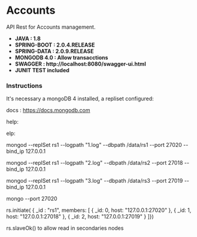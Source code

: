 Accounts 
===


API Rest for Accounts management.

- **JAVA :  		1.8**
- **SPRING-BOOT : 	2.0.4.RELEASE**
- **SPRING-DATA : 	2.0.9.RELEASE**
- **MONGODB 4.0  : Allow transacctions**
- **SWAGGER  :  http://localhost:8080/swagger-ui.html**
- **JUNIT TEST included**


### Instructions

It's necessary a mongoDB 4 installed, a repliset configured:

docs :  https://docs.mongodb.com

help: 

elp: 

mongod --replSet rs1 --logpath "1.log" --dbpath /data/rs1 --port 27020 --bind_ip 127.0.0.1

mongod --replSet rs1 --logpath "2.log" --dbpath /data/rs2 --port 27018 --bind_ip 127.0.0.1

mongod --replSet rs1 --logpath "3.log" --dbpath /data/rs3 --port 27019 --bind_ip 127.0.0.1

mongo --port 27020

rs.initiate( { _id : "rs1",  members: [ 
      { _id: 0, host: "127.0.0.1:27020" },
            { _id: 1, host: "127.0.0.1:27018" },
	          { _id: 2, host: "127.0.0.1:27019" } ]})
		  	  
rs.slaveOk()  to allow read in secondaries nodes

